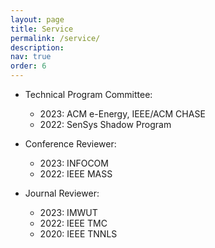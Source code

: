 ```yaml
---
layout: page
title: Service
permalink: /service/
description: 
nav: true
order: 6
---
```


- Technical Program Committee:
    - 2023: ACM e-Energy, IEEE/ACM CHASE
    - 2022: SenSys Shadow Program

- Conference Reviewer:
    - 2023: INFOCOM
    - 2022: IEEE MASS

- Journal Reviewer:
    - 2023: IMWUT
    - 2022: IEEE TMC
    - 2020: IEEE TNNLS